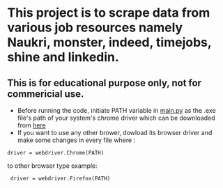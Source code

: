 # This project is to scrape data from various job resources namely Naukri, monster, indeed, timejobs, shine and linkedin.
## This is for educational purpose only, not for commericial use.
- Before running the code, initiate PATH variable in [main.py](https://github.com/dheerajskylark/WebScraper/blob/master/main.py) as the .exe file's path of your system's chrome driver which can be downloaded from [here](https://chromedriver.chromium.org/)
- If you want to use any other brower, dowload its browser driver and make some changes in every file where :
```
driver = webdriver.Chrome(PATH)
```
to other browser type example:
```
 driver = webdriver.Firefox(PATH)
```
